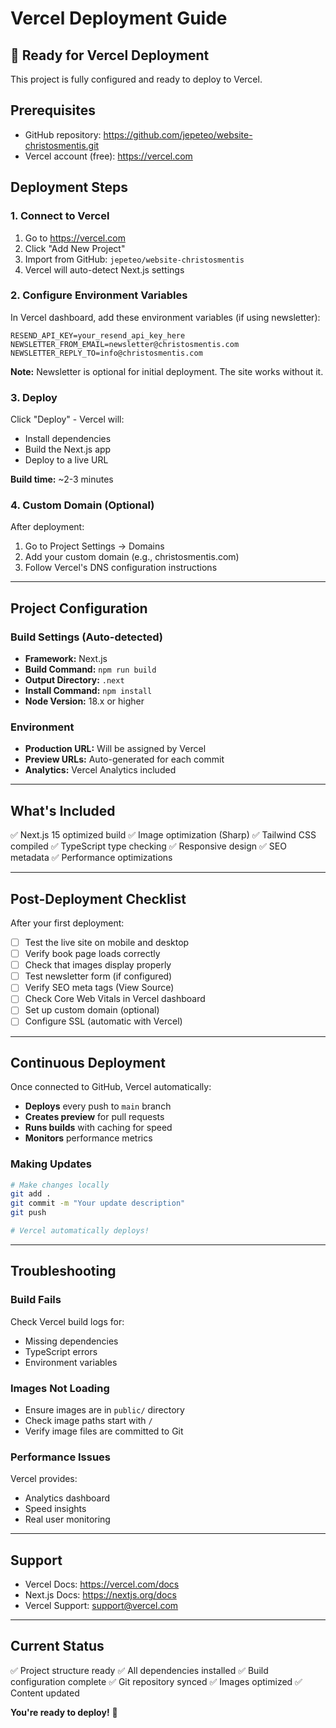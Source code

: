 # Vercel Deployment Guide

## 🚀 Ready for Vercel Deployment

This project is fully configured and ready to deploy to Vercel.

## Prerequisites

- GitHub repository: https://github.com/jepeteo/website-christosmentis.git
- Vercel account (free): https://vercel.com

## Deployment Steps

### 1. Connect to Vercel

1. Go to https://vercel.com
2. Click "Add New Project"
3. Import from GitHub: `jepeteo/website-christosmentis`
4. Vercel will auto-detect Next.js settings

### 2. Configure Environment Variables

In Vercel dashboard, add these environment variables (if using newsletter):

```
RESEND_API_KEY=your_resend_api_key_here
NEWSLETTER_FROM_EMAIL=newsletter@christosmentis.com
NEWSLETTER_REPLY_TO=info@christosmentis.com
```

**Note:** Newsletter is optional for initial deployment. The site works without it.

### 3. Deploy

Click "Deploy" - Vercel will:
- Install dependencies
- Build the Next.js app
- Deploy to a live URL

**Build time:** ~2-3 minutes

### 4. Custom Domain (Optional)

After deployment:
1. Go to Project Settings → Domains
2. Add your custom domain (e.g., christosmentis.com)
3. Follow Vercel's DNS configuration instructions

---

## Project Configuration

### Build Settings (Auto-detected)

- **Framework:** Next.js
- **Build Command:** `npm run build`
- **Output Directory:** `.next`
- **Install Command:** `npm install`
- **Node Version:** 18.x or higher

### Environment

- **Production URL:** Will be assigned by Vercel
- **Preview URLs:** Auto-generated for each commit
- **Analytics:** Vercel Analytics included

---

## What's Included

✅ Next.js 15 optimized build
✅ Image optimization (Sharp)
✅ Tailwind CSS compiled
✅ TypeScript type checking
✅ Responsive design
✅ SEO metadata
✅ Performance optimizations

---

## Post-Deployment Checklist

After your first deployment:

- [ ] Test the live site on mobile and desktop
- [ ] Verify book page loads correctly
- [ ] Check that images display properly
- [ ] Test newsletter form (if configured)
- [ ] Verify SEO meta tags (View Source)
- [ ] Check Core Web Vitals in Vercel dashboard
- [ ] Set up custom domain (optional)
- [ ] Configure SSL (automatic with Vercel)

---

## Continuous Deployment

Once connected to GitHub, Vercel automatically:

- **Deploys** every push to `main` branch
- **Creates preview** for pull requests
- **Runs builds** with caching for speed
- **Monitors** performance metrics

### Making Updates

```bash
# Make changes locally
git add .
git commit -m "Your update description"
git push

# Vercel automatically deploys!
```

---

## Troubleshooting

### Build Fails

Check Vercel build logs for:
- Missing dependencies
- TypeScript errors
- Environment variables

### Images Not Loading

- Ensure images are in `public/` directory
- Check image paths start with `/`
- Verify image files are committed to Git

### Performance Issues

Vercel provides:
- Analytics dashboard
- Speed insights
- Real user monitoring

---

## Support

- Vercel Docs: https://vercel.com/docs
- Next.js Docs: https://nextjs.org/docs
- Vercel Support: support@vercel.com

---

## Current Status

✅ Project structure ready
✅ All dependencies installed
✅ Build configuration complete
✅ Git repository synced
✅ Images optimized
✅ Content updated

**You're ready to deploy!** 🚀
